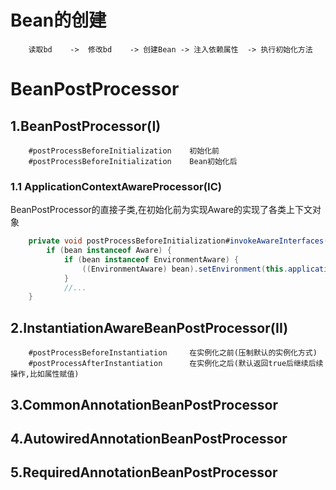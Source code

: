 # Bean的创建
```text
    读取bd    ->  修改bd    -> 创建Bean -> 注入依赖属性  -> 执行初始化方法
```

# BeanPostProcessor
## 1.BeanPostProcessor(I)
```text
    #postProcessBeforeInitialization    初始化前
    #postProcessBeforeInitialization    Bean初始化后
```
### 1.1 ApplicationContextAwareProcessor(IC)
BeanPostProcessor的直接子类,在初始化前为实现Aware的实现了各类上下文对象
```java
	private void postProcessBeforeInitialization#invokeAwareInterfaces(Object bean) {
		if (bean instanceof Aware) {
			if (bean instanceof EnvironmentAware) {
				((EnvironmentAware) bean).setEnvironment(this.applicationContext.getEnvironment());
			}
			//...
	}
```

## 2.InstantiationAwareBeanPostProcessor(II)
```textmate
    #postProcessBeforeInstantiation     在实例化之前(压制默认的实例化方式)
    #postProcessAfterInstantiation      在实例化之后(默认返回true后继续后续操作,比如属性赋值)
```
## 3.CommonAnnotationBeanPostProcessor

## 4.AutowiredAnnotationBeanPostProcessor

## 5.RequiredAnnotationBeanPostProcessor
